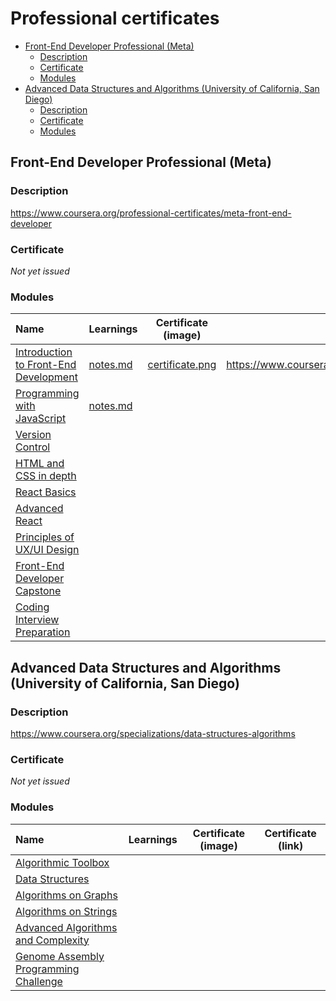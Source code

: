<!-- omit in toc -->
# Professional certificates

- [Front-End Developer Professional (Meta)](#front-end-developer-professional-meta)
  - [Description](#description)
  - [Certificate](#certificate)
  - [Modules](#modules)
- [Advanced Data Structures and Algorithms (University of California, San Diego)](#advanced-data-structures-and-algorithms-university-of-california-san-diego)
  - [Description](#description-1)
  - [Certificate](#certificate-1)
  - [Modules](#modules-1)

## Front-End Developer Professional (Meta)

### Description

https://www.coursera.org/professional-certificates/meta-front-end-developer

### Certificate

*Not yet issued*

### Modules

| Name                                                                                                          | Learnings                                                                                             | Certificate (image)                                                                                                 | Certificate (link)                                                    |
| :------------------------------------------------------------------------------------------------------------ | ----------------------------------------------------------------------------------------------------- | ------------------------------------------------------------------------------------------------------------------- | --------------------------------------------------------------------- |
| [Introduction to Front-End Development](https://www.coursera.org/learn/introduction-to-front-end-development) | [notes.md](Front-End%20Developer%20Professional/Introduction%20to%20Front-End%20Development/notes.md) | [certificate.png](Front-End%20Developer%20Professional/Introduction%20to%20Front-End%20Development/certificate.png) | https://www.coursera.org/account/accomplishments/records/65ENNUWMS2L3 |
| [Programming with JavaScript](https://www.coursera.org/learn/programming-with-javascript)                     | [notes.md](Front-End%20Developer%20Professional/Programming%20with%20JavaScript/notes.md)             |                                                                                                                     |                                                                       |
| [Version Control](https://www.coursera.org/learn/introduction-to-version-control)                             |                                                                                                       |                                                                                                                     |                                                                       |
| [HTML and CSS in depth](https://www.coursera.org/learn/html-and-css-in-depth)                                 |                                                                                                       |                                                                                                                     |                                                                       |
| [React Basics](https://www.coursera.org/learn/react-basics)                                                   |                                                                                                       |                                                                                                                     |                                                                       |
| [Advanced React](https://www.coursera.org/learn/advanced-react)                                               |                                                                                                       |                                                                                                                     |                                                                       |
| [Principles of UX/UI Design](https://www.coursera.org/learn/principles-of-ux-ui-design)                       |                                                                                                       |                                                                                                                     |                                                                       |
| [Front-End Developer Capstone](https://www.coursera.org/learn/meta-front-end-developer-capstone)              |                                                                                                       |                                                                                                                     |                                                                       |
| [Coding Interview Preparation](https://www.coursera.org/learn/coding-interview-preparation)                   |                                                                                                       |                                                                                                                     |                                                                       |

## Advanced Data Structures and Algorithms (University of California, San Diego)

### Description

https://www.coursera.org/specializations/data-structures-algorithms

### Certificate

*Not yet issued*

### Modules

| Name                                                                                                    | Learnings | Certificate (image) | Certificate (link) |
| :------------------------------------------------------------------------------------------------------ | --------- | ------------------- | ------------------ |
| [Algorithmic Toolbox](https://www.coursera.org/learn/algorithmic-toolbox)                               |           |                     |                    |
| [Data Structures](https://www.coursera.org/learn/data-structures)                                       |           |                     |                    |
| [Algorithms on Graphs](https://www.coursera.org/learn/algorithms-on-graphs)                             |           |                     |                    |
| [Algorithms on Strings](https://www.coursera.org/learn/algorithms-on-strings)                           |           |                     |                    |
| [Advanced Algorithms and Complexity](https://www.coursera.org/learn/advanced-algorithms-and-complexity) |           |                     |                    |
| [Genome Assembly Programming Challenge](https://www.coursera.org/learn/assembling-genomes)              |           |                     |                    |